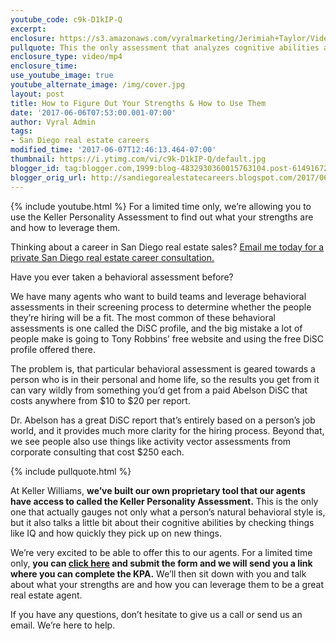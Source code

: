 ```yaml
---
youtube_code: c9k-D1kIP-Q
excerpt:
enclosure: https://s3.amazonaws.com/vyralmarketing/Jerimiah+Taylor/Videos/San+Diego/2017/How+to+Figure+Out+Your+Strengths+%2526+How+to+Use+Them+-+San+Diego+Real+Estate+Career.mp4
pullquote: This the only assessment that analyzes cognitive abilities as well as behavior.
enclosure_type: video/mp4
enclosure_time:
use_youtube_image: true
youtube_alternate_image: /img/cover.jpg
layout: post
title: How to Figure Out Your Strengths & How to Use Them
date: '2017-06-06T07:53:00.001-07:00'
author: Vyral Admin
tags:
- San Diego real estate careers
modified_time: '2017-06-07T12:46:13.464-07:00'
thumbnail: https://i.ytimg.com/vi/c9k-D1kIP-Q/default.jpg
blogger_id: tag:blogger.com,1999:blog-4832930360015763104.post-6149167227490470900
blogger_orig_url: http://sandiegorealestatecareers.blogspot.com/2017/06/how-to-figure-out-your-strengths-how-to.html
---
```

{% include youtube.html %}
For a limited time only, we’re allowing you to use the Keller Personality Assessment to find out what your strengths are and how to leverage them.

Thinking about a career in San Diego real estate sales?
<a href="mailto:JTaylor@kw.com">Email me today for a private San Diego real estate career consultation.</a>

Have you ever taken a behavioral assessment before?

We have many agents who want to build teams and leverage behavioral assessments in their screening process to determine whether the people they’re hiring will be a fit. The most common of these behavioral assessments is one called the DiSC profile, and the big mistake a lot of people make is going to Tony Robbins’ free website and using the free DiSC profile offered there.

The problem is, that particular behavioral assessment is geared towards a person who is in their personal and home life, so the results you get from it can vary wildly from something you’d get from a paid Abelson DiSC that costs anywhere from $10 to $20 per report.

Dr. Abelson has a great DiSC report that’s entirely based on a person’s job world, and it provides much more clarity for the hiring process. Beyond that, we see people also use things like activity vector assessments from corporate consulting that cost $250 each.

{% include pullquote.html %}

At Keller Williams, **we’ve built our own proprietary tool that our agents have access to called the Keller Personality Assessment.** This is the only one that actually gauges not only what a person’s natural behavioral style is, but it also talks a little bit about their cognitive abilities by checking things like IQ and how quickly they pick up on new things.

We’re very excited to be able to offer this to our agents. For a limited time only, **you can <a href="https://docs.google.com/forms/d/e/1FAIpQLSdjuq4vQJFnROQL-B_rYI1xzK1RynFPP0IUM0hs6A1R90aidQ/viewform" target="_blank">click here</a> and submit the form and we will send you a link where you can complete the KPA.** We’ll then sit down with you and talk about what your strengths are and how you can leverage them to be a great real estate agent.

If you have any questions, don’t hesitate to give us a call or send us an email. We’re here to help.
